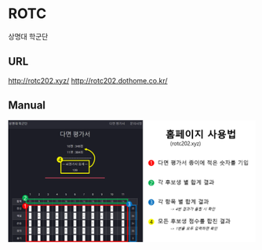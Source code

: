 # ROTC
상명대 학군단

URL
--------
http://rotc202.xyz/
http://rotc202.dothome.co.kr/

Manual
--------
![Manual](https://github.com/HyunIm/ROTC/blob/master/Doc/Manual/Manual.png)
